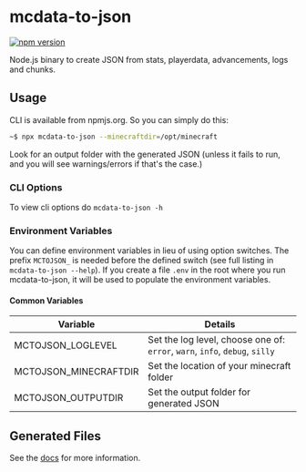 # mcdata-to-json

[![npm version](https://badge.fury.io/js/mcdata-to-json.svg)](https://badge.fury.io/js/mcdata-to-json)

Node.js binary to create JSON from stats, playerdata, advancements, logs and chunks.

## Usage

CLI is available from npmjs.org. So you can simply do this:

```bash
~$ npx mcdata-to-json --minecraftdir=/opt/minecraft
```

Look for an output folder with the generated JSON (unless it fails to run, and you will see warnings/errors if that's the case.)

### CLI Options

To view cli options do `mcdata-to-json -h`

### Environment Variables

You can define environment variables in lieu of using option switches. The prefix `MCTOJSON_` is needed before the defined switch (see full listing in `mcdata-to-json --help`). If you create a file `.env` in the root where you run mcdata-to-json, it will be used to populate the environment variables.

#### Common Variables

| Variable              | Details                                                                     |
| --------------------- | --------------------------------------------------------------------------- |
| MCTOJSON_LOGLEVEL     | Set the log level, choose one of: `error`, `warn`, `info`, `debug`, `silly` |
| MCTOJSON_MINECRAFTDIR | Set the location of your minecraft folder                                   |
| MCTOJSON_OUTPUTDIR    | Set the output folder for generated JSON                                    |

## Generated Files

See the [docs](doc/files.md) for more information.
